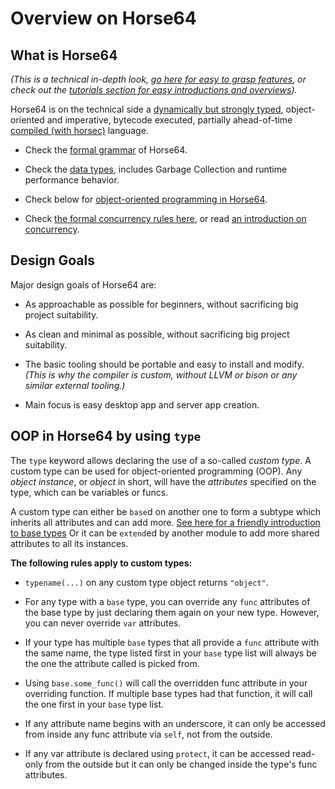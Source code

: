 
<!-- For license of this file, see LICENSE.md in the base folder. -->

Overview on Horse64
===================


What is Horse64
---------------

*(This is a technical in-depth look,
[go here for easy to grasp features](/docs/Features.md),
or check out the [tutorials section for easy introductions
and overviews](/docs/Tutorials/Start)).*

Horse64 is on the technical side a [dynamically but
strongly typed](
https://medium.com/android-news/magic-lies-here-statically-typed-vs-dynamically-typed-languages-d151c7f95e2b), object-oriented and imperative, bytecode executed,
partially ahead-of-time
[compiled (with horsec)](/docs/Resources#horsec) language.

- Check the [formal grammar](/docs/Language%20Specs/Grammar.md)
  of Horse64.

- Check the [data types](/docs/Language%20Specs/Data%20Types.md),
  includes Garbage Collection and runtime performance behavior.

- Check below for [object-oriented programming in
  Horse64](#oop-in-horse64-by-using-type).

- Check [the formal concurrency rules here](
  /docs/Language%20Specs/Concurrency%20Model.md),
  or read [an introduction on concurrency](/docs/Concurrency.md).


Design Goals
------------

Major design goals of Horse64 are:

- As approachable as possible for beginners,
  without sacrificing big project suitability.

- As clean and minimal as possible,
  without sacrificing big project suitability.

- The basic tooling should be portable and easy to install and modify.
  *(This is why the compiler is custom, without LLVM or bison or
  any similar external tooling.)*

- Main focus is easy desktop app and server app creation.


OOP in Horse64 by using `type`
------------------------------

The `type` keyword allows declaring the use of a so-called *custom
type*. A custom type can be used for object-oriented programming
(OOP).
Any *object instance*, or *object* in short, will have the
*attributes* specified on the type, which can be variables or funcs.

A custom type can either be `base`d on another one to form
a subtype which inherits all attributes and can add more.
[See here for a friendly introduction to base types](
/docs/OOP.md#base-types) Or it can be `extend`ed by
another module to add more shared attributes to all
its instances.

**The following rules apply to custom types:**

- `typename(...)` on any custom type object returns
  `"object"`.

- For any type with a `base` type, you can override any
  `func` attributes of the base type by just declaring
  them again on your new type. However, you can never
  override `var` attributes.

- If your type has multiple `base` types that all
  provide a `func` attribute with the same name,
  the type listed first in your `base` type list
  will always be the one the attribute called is
  picked from.

- Using `base.some_func()` will call the overridden
  func attribute in your overriding function. If multiple
  base types had that function, it will call the one
  first in your `base` type list.

- If any attribute name begins with an underscore,
  it can only be accessed from inside any func attribute
  via `self`, not from the outside.

- If any var attribute is declared using `protect`,
  it can be accessed read-only from the outside but
  it can only be changed inside the type's func attributes.

